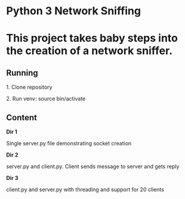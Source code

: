 <h1>Python 3 Network Sniffing<h1>

This project takes baby steps into the creation of a network sniffer.

<h2>Running</h2>

<p>1. Clone repository</p>
<p>2. Run venv: source bin/activate</p>

<h2>Content</h2>
<b>Dir 1</b>
<p>Single server.py file demonstrating socket creation</p>

<p><b>Dir 2</b></p>
<p>server.py and client.py. Client sends message to server and gets reply</p>

<p><b>Dir 3</b></p>
<p>client.py and server.py with threading and support for 20 clients</p>
